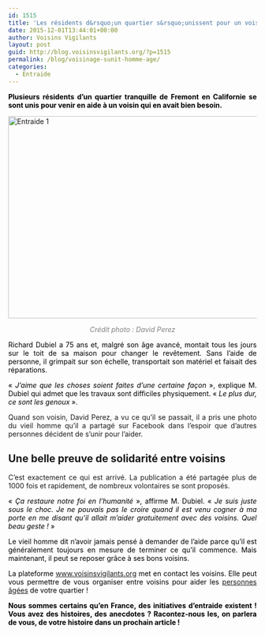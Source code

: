 ```yaml
---
id: 1515
title: 'Les résidents d&rsquo;un quartier s&rsquo;unissent pour un voisin âgé !'
date: 2015-12-01T13:44:01+00:00
author: Voisins Vigilants
layout: post
guid: http://blog.voisinsvigilants.org/?p=1515
permalink: /blog/voisinage-sunit-homme-age/
categories:
  - Entraide
---
```

<p style="color: #000000; text-align: justify;">
  <strong>Plusieurs résidents d&rsquo;un quartier tranquille de Fremont en Californie se sont unis pour venir en aide à un voisin qui en avait bien besoin.</strong>
</p>

<p style="color: #000000; text-align: justify;">
  <a href="./../../images/2015/10/Entraide-1.jpg"><img class="aligncenter  wp-image-1516" src="./../../images/2015/10/Entraide-1.jpg" alt="Entraide 1" width="729" height="410" /></a>
</p>

<p style="color: #000000; text-align: center;">
  <em style="color: #808080;">Crédit photo : David Perez</em>
</p>

<p style="color: #000000; text-align: justify;">
  Richard Dubiel a 75 ans et, malgré son âge avancé, montait tous les jours sur le toit de sa maison pour changer le revêtement. Sans l&rsquo;aide de personne, il grimpait sur son échelle, transportait son matériel et faisait des réparations.
</p>

<p style="color: #000000; text-align: justify;">
  « <em>J&rsquo;aime que les choses soient faites d&rsquo;une certaine façon </em>», explique M. Dubiel qui admet que les travaux sont difficiles physiquement. « <em>Le plus dur, ce sont les genoux </em>».
</p>

<p style="text-align: justify;">
  Quand son voisin, David Perez, a vu ce qu&rsquo;il se passait, il a pris une photo du vieil homme qu&rsquo;il a partagé sur Facebook dans l&rsquo;espoir que d&rsquo;autres personnes décident de s&rsquo;unir pour l&rsquo;aider.
</p>

<h2 style="text-align: justify;">
  <strong>Une belle preuve de solidarité entre voisins</strong>
</h2>

<p style="text-align: justify;">
  C&rsquo;est exactement ce qui est arrivé. La publication a été partagée plus de 1000 fois et rapidement, de nombreux volontaires se sont proposés.
</p>

<p style="color: #000000; text-align: justify;">
  « <em>Ça restaure notre foi en l&rsquo;humanité </em>», affirme M. Dubiel. « <em>Je suis juste sous le choc. Je ne pouvais pas le croire quand il est venu cogner à ma porte en me disant qu&rsquo;il allait m&rsquo;aider gratuitement avec des voisins. Quel beau geste ! </em>»
</p>

<p style="color: #000000; text-align: justify;">
  Le vieil homme dit n&rsquo;avoir jamais pensé à demander de l&rsquo;aide parce qu&rsquo;il est généralement toujours en mesure de terminer ce qu&rsquo;il commence. Mais maintenant, il peut se reposer grâce à ses bons voisins.
</p>

<p style="color: #000000; text-align: justify;">
  La plateforme <a href="http://www.voisinsvigilants.org">www.voisinsvigilants.org</a> met en contact les voisins. Elle peut vous permettre de vous organiser entre voisins pour aider les <a href="http://blog.voisinsvigilants.org/blog/isolement-personnes-agees-agissez-voisin/">personnes âgées</a> de votre quartier !
</p>

<p style="color: #000000; text-align: justify;">
  <strong>Nous sommes certains qu&rsquo;en France, des initiatives d&rsquo;entraide existent ! Vous avez des histoires, des anecdotes ? Racontez-nous les, on parlera de vous, de votre histoire dans un prochain article !</strong>
</p>
